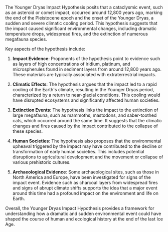 The Younger Dryas Impact Hypothesis posits that a cataclysmic event, such as an asteroid or comet impact, occurred around 12,800 years ago, marking the end of the Pleistocene epoch and the onset of the Younger Dryas, a sudden and severe climatic cooling period. This hypothesis suggests that the impact caused significant environmental changes, including dramatic temperature drops, widespread fires, and the extinction of numerous megafauna species.

Key aspects of the hypothesis include:

1. **Impact Evidence**: Proponents of the hypothesis point to evidence such as layers of high concentrations of iridium, platinum, and microspherules found in sediment layers from around 12,800 years ago. These materials are typically associated with extraterrestrial impacts.

2. **Climatic Effects**: The hypothesis argues that the impact led to a rapid cooling of the Earth's climate, resulting in the Younger Dryas period, characterized by a return to near-glacial conditions. This cooling would have disrupted ecosystems and significantly affected human societies.

3. **Extinction Events**: The hypothesis links the impact to the extinction of large megafauna, such as mammoths, mastodons, and saber-toothed cats, which occurred around the same time. It suggests that the climatic changes and fires caused by the impact contributed to the collapse of these species.

4. **Human Societies**: The hypothesis also proposes that the environmental upheaval triggered by the impact may have contributed to the decline or transformation of early human societies. This includes potential disruptions to agricultural development and the movement or collapse of various prehistoric cultures.

5. **Archaeological Evidence**: Some archaeological sites, such as those in North America and Europe, have been investigated for signs of the impact event. Evidence such as charcoal layers from widespread fires and signs of abrupt climate shifts supports the idea that a major event around this time had a profound impact on the environment and life on Earth.

Overall, the Younger Dryas Impact Hypothesis provides a framework for understanding how a dramatic and sudden environmental event could have shaped the course of human and ecological history at the end of the last Ice Age.